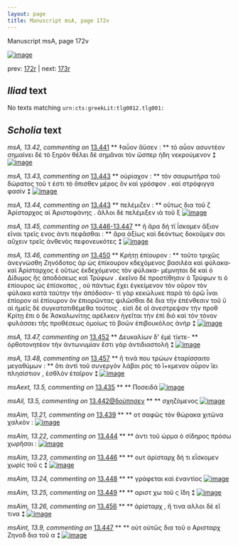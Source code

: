 ```yaml
---
layout: page
title: Manuscript msA, page 172v
---
```


Manuscript msA, page 172v

[![image](http://www.homermultitext.org/iipsrv?OBJ=IIP,1.0&FIF=/project/homer/pyramidal/deepzoom/hmt/vaimg/2017a/VA172VN_0674.tif&WID=100&CVT=JPEG)](http://www.homermultitext.org/ict2/?urn=urn:cite2:hmt:vaimg.2017a:VA172VN_0674)

prev:  [172r](../172r/) | next:  [173r](../173r/)

## *Iliad* text

No texts matching `urn:cts:greekLit:tlg0012.tlg001:`

## *Scholia* text

*msA, 13.42, commenting on* [13.441](#13.441)  <a id="msA_13.42"/> **													 ‡αὖον ἄϋσεν : 												** 													 τὸ αὗον ασυντέον σημαίνει δὲ τὸ ξηρὸν θέλει δὲ σημᾶναι τὸν ὥσπερ ήδη 														νεκρούμενον ⁑ 												[![image](http://www.homermultitext.org/iipsrv?OBJ=IIP,1.0&FIF=/project/homer/pyramidal/deepzoom/hmt/vaimg/2017a/VA172VN_0674.tif&RGN=0.2213,0.3819,0.2251,0.04232&WID=1000&CVT=JPEG)](http://www.homermultitext.org/ict2/?urn=urn:cite2:hmt:vaimg.2017a:VA172VN_0674@0.2213,0.3819,0.2251,0.04232)

*msA, 13.43, commenting on* [13.443](#13.443)  <a id="msA_13.43"/> **													 οὐρίαχον : 												** 													 τὸν σαυρωτῆρα τοῦ δώρατος τοῦ τ έστι τὸ ὄπισθεν μέρος ὃν καὶ γρόσφον . καὶ στρόφιγγα φασίν 														 ⁑ 												[![image](http://www.homermultitext.org/iipsrv?OBJ=IIP,1.0&FIF=/project/homer/pyramidal/deepzoom/hmt/vaimg/2017a/VA172VN_0674.tif&RGN=0.2314,0.4082,0.2091,0.04177&WID=1000&CVT=JPEG)](http://www.homermultitext.org/ict2/?urn=urn:cite2:hmt:vaimg.2017a:VA172VN_0674@0.2314,0.4082,0.2091,0.04177)

*msA, 13.44, commenting on* [13.443](#13.443)  <a id="msA_13.44"/> **													 πελέμιζεν : 												** 													 οὕτως δια τοῦ ζ 														 Ἀρίσταρχος αὶ Ἀριστοφάνης . ἄλλοι δὲ πελέμιξεν ιὰ τοῦ ξ 													 												[![image](http://www.homermultitext.org/iipsrv?OBJ=IIP,1.0&FIF=/project/homer/pyramidal/deepzoom/hmt/vaimg/2017a/VA172VN_0674.tif&RGN=0.2159,0.4426,0.2284,0.02752&WID=1000&CVT=JPEG)](http://www.homermultitext.org/ict2/?urn=urn:cite2:hmt:vaimg.2017a:VA172VN_0674@0.2159,0.4426,0.2284,0.02752)

*msA, 13.45, commenting on* [13.446-13.447](#13.446-13.447)  <a id="msA_13.45"/> **													 ῆ ἄρα δή τϊ														 ΐσκομεν ἄξιον εῖναι τρεῖς ενος ἀντι πεφᾶσθαι : 												** 													 ἄρα ἀξίως καὶ δεόντως δοκοῦμεν σοι αὔχειν τρεῖς ἀνθενὸς πεφονευκότες ⁑ 												[![image](http://www.homermultitext.org/iipsrv?OBJ=IIP,1.0&FIF=/project/homer/pyramidal/deepzoom/hmt/vaimg/2017a/VA172VN_0674.tif&RGN=0.2321,0.4679,0.2117,0.04813&WID=1000&CVT=JPEG)](http://www.homermultitext.org/ict2/?urn=urn:cite2:hmt:vaimg.2017a:VA172VN_0674@0.2321,0.4679,0.2117,0.04813)

*msA, 13.46, commenting on* [13.450](#13.450)  <a id="msA_13.46"/> **													 Κρήτῃ ἐπίουρον : 												** 													 τοῦτο τριχῶς ἀνεγνώσθη Ζηνόδοτος ὰρ ὡς ἐπίκουρον κδεχόμενος βασιλέα 														καὶ φύλακα- καὶ Ἀρίσταρχος ὲ οὕτως ἐκδεχόμενος τὸν φύλακα- μέμνηται 														δὲ καὶ ὁ Δίδυμος ῆς ἀποδόσεως καὶ Τρύφων . ἐκεῖνο δὲ προστίθησιν ὁ Τρύφων τι ὁ ἐπίουρος ὡς ἐπίσκοπος , οὐ πάντως ἔχει 														ἐγκείμενον τὸν οῦρον τὸν φύλακα κατὰ ταύτην τὴν ἀπόδοσιν- τί γὰρ κεκώλυκε παρὰ τὸ 														 ὁρῶ ἶναι ἐπίορον αὶ ἐπίουρον ὸν ἐπιορῶντας ψιλῶσθαι δὲ δια τὴν 														ἐπένθεσιν τοῦ ῡ αὶ ἡμεῖς δὲ συγκατατιθέμεθα τούτοις . εἰσὶ δὲ οἳ ἀνεστρεψαν τὴν προθ 														 Κρίτῃ ἔπι ὁ δε Ἀσκαλωνίτης αρέλκειν ἡγεῖται τὴν ἐπί διὸ καὶ τὸν 														τόνον φυλάσσει τῆς προθέσεως ὁμοίως τὸ 															 															 βοῶν ἐπιβουκόλος ἀνήρ 														 ⁑ 												[![image](http://www.homermultitext.org/iipsrv?OBJ=IIP,1.0&FIF=/project/homer/pyramidal/deepzoom/hmt/vaimg/2017a/VA172VN_0674.tif&RGN=0.2227,0.5154,0.2380,0.1873&WID=1000&CVT=JPEG)](http://www.homermultitext.org/ict2/?urn=urn:cite2:hmt:vaimg.2017a:VA172VN_0674@0.2227,0.5154,0.2380,0.1873)

*msA, 13.47, commenting on* [13.452](#13.452)  <a id="msA_13.47"/> **													 Δευκαλίων δ' ἐμὲ τίκτε- 												** 													 ὀρθοτονητέον τὴν ἀντωνυμίαν ἔστι γὰρ ἀντιδιαστολή ⁑ 												[![image](http://www.homermultitext.org/iipsrv?OBJ=IIP,1.0&FIF=/project/homer/pyramidal/deepzoom/hmt/vaimg/2017a/VA172VN_0674.tif&RGN=0.2246,0.6925,0.2340,0.03043&WID=1000&CVT=JPEG)](http://www.homermultitext.org/ict2/?urn=urn:cite2:hmt:vaimg.2017a:VA172VN_0674@0.2246,0.6925,0.2340,0.03043)

*msA, 13.48, commenting on* [13.457](#13.457)  <a id="msA_13.48"/> **													 ἤ τινά που τρώων ἑταρίσσαιτο μεγαθύμων : 												** 													 ὅτι ἀντὶ τοῦ συνεργὸν λάβοι ρὸς τὸ 															 															 ἵ+κμενον οὖρον ἵει πλησίστιον , ἐσθλὸν ἑταῖρον 														 ⁑ 												[![image](http://www.homermultitext.org/iipsrv?OBJ=IIP,1.0&FIF=/project/homer/pyramidal/deepzoom/hmt/vaimg/2017a/VA172VN_0674.tif&RGN=0.2402,0.7206,0.4593,0.03126&WID=1000&CVT=JPEG)](http://www.homermultitext.org/ict2/?urn=urn:cite2:hmt:vaimg.2017a:VA172VN_0674@0.2402,0.7206,0.4593,0.03126)

*msAext, 13.5, commenting on* [13.435](#13.435)  <a id="msAext_13.5"/> **							 						** 							 Ποσειδά 						[![image](http://www.homermultitext.org/iipsrv?OBJ=IIP,1.0&FIF=/project/homer/pyramidal/deepzoom/hmt/vaimg/2017a/VA172VN_0674.tif&RGN=0.1555,0.2531,0.05140,0.02019&WID=1000&CVT=JPEG)](http://www.homermultitext.org/ict2/?urn=urn:cite2:hmt:vaimg.2017a:VA172VN_0674@0.1555,0.2531,0.05140,0.02019)

*msAil, 13.5, commenting on* [13.442@δούπησεν](#13.442@δούπησεν)  <a id="msAil_13.5"/> **							 						** 							 σχηζόμενος 						[![image](http://www.homermultitext.org/iipsrv?OBJ=IIP,1.0&FIF=/project/homer/pyramidal/deepzoom/hmt/vaimg/2017a/VA172VN_0674.tif&RGN=0.4853,0.3970,0.04071,0.01314&WID=1000&CVT=JPEG)](http://www.homermultitext.org/ict2/?urn=urn:cite2:hmt:vaimg.2017a:VA172VN_0674@0.4853,0.3970,0.04071,0.01314)

*msAim, 13.21, commenting on* [13.439](#13.439)  <a id="msAim_13.21"/> **							 						** 							 οτ σαφῶς τὸν θώρακα χιτῶνα χαλκὸν : 						[![image](http://www.homermultitext.org/iipsrv?OBJ=IIP,1.0&FIF=/project/homer/pyramidal/deepzoom/hmt/vaimg/2017a/VA172VN_0674.tif&RGN=0.4390,0.3459,0.05693,0.03458&WID=1000&CVT=JPEG)](http://www.homermultitext.org/ict2/?urn=urn:cite2:hmt:vaimg.2017a:VA172VN_0674@0.4390,0.3459,0.05693,0.03458)

*msAim, 13.22, commenting on* [13.444](#13.444)  <a id="msAim_13.22"/> **							 						** 							 ἀντι τοῦ ώρμα ὁ σίδηρος πρόσω χωρῆσαι : 						[![image](http://www.homermultitext.org/iipsrv?OBJ=IIP,1.0&FIF=/project/homer/pyramidal/deepzoom/hmt/vaimg/2017a/VA172VN_0674.tif&RGN=0.4458,0.4339,0.05232,0.03237&WID=1000&CVT=JPEG)](http://www.homermultitext.org/ict2/?urn=urn:cite2:hmt:vaimg.2017a:VA172VN_0674@0.4458,0.4339,0.05232,0.03237)

*msAim, 13.23, commenting on* [13.446](#13.446)  <a id="msAim_13.23"/> **							 						** 							 ουτ 								 ἀρίσταρχ δή τι εΐσκομεν χωρὶς τοῦ ς ⁑ 						[![image](http://www.homermultitext.org/iipsrv?OBJ=IIP,1.0&FIF=/project/homer/pyramidal/deepzoom/hmt/vaimg/2017a/VA172VN_0674.tif&RGN=0.4427,0.4783,0.05435,0.03237&WID=1000&CVT=JPEG)](http://www.homermultitext.org/ict2/?urn=urn:cite2:hmt:vaimg.2017a:VA172VN_0674@0.4427,0.4783,0.05435,0.03237)

*msAim, 13.24, commenting on* [13.448](#13.448)  <a id="msAim_13.24"/> **							 						** 							 γράφεται καὶ ἐναντίος 						[![image](http://www.homermultitext.org/iipsrv?OBJ=IIP,1.0&FIF=/project/homer/pyramidal/deepzoom/hmt/vaimg/2017a/VA172VN_0674.tif&RGN=0.4480,0.5198,0.05545,0.01936&WID=1000&CVT=JPEG)](http://www.homermultitext.org/ict2/?urn=urn:cite2:hmt:vaimg.2017a:VA172VN_0674@0.4480,0.5198,0.05545,0.01936)

*msAim, 13.25, commenting on* [13.449](#13.449)  <a id="msAim_13.25"/> **							 						** 							 αριστ 								 χω τοῦ ς ἴδη ⁑ 						[![image](http://www.homermultitext.org/iipsrv?OBJ=IIP,1.0&FIF=/project/homer/pyramidal/deepzoom/hmt/vaimg/2017a/VA172VN_0674.tif&RGN=0.4473,0.5418,0.05140,0.02531&WID=1000&CVT=JPEG)](http://www.homermultitext.org/ict2/?urn=urn:cite2:hmt:vaimg.2017a:VA172VN_0674@0.4473,0.5418,0.05140,0.02531)

*msAim, 13.26, commenting on* [13.456](#13.456)  <a id="msAim_13.26"/> **							 						** 							 ἀρίσταρχ , ἤ τινα αλλοι δὲ εἴ τινα ⁑ 						[![image](http://www.homermultitext.org/iipsrv?OBJ=IIP,1.0&FIF=/project/homer/pyramidal/deepzoom/hmt/vaimg/2017a/VA172VN_0674.tif&RGN=0.4571,0.6723,0.04937,0.03956&WID=1000&CVT=JPEG)](http://www.homermultitext.org/ict2/?urn=urn:cite2:hmt:vaimg.2017a:VA172VN_0674@0.4571,0.6723,0.04937,0.03956)

*msAint, 13.9, commenting on* [13.447](#13.447)  <a id="msAint_13.9"/> **							 						** 							 								 οὑτ 								 οὑτῶς δια τοῦ ο 								 									 Αρισταρχ 								 								 									 Ζηνοδ 								 δια τοῦ α ⁑ 						[![image](http://www.homermultitext.org/iipsrv?OBJ=IIP,1.0&FIF=/project/homer/pyramidal/deepzoom/hmt/vaimg/2017a/VA172VN_0674.tif&RGN=0.9158,0.4776,0.03814,0.04965&WID=1000&CVT=JPEG)](http://www.homermultitext.org/ict2/?urn=urn:cite2:hmt:vaimg.2017a:VA172VN_0674@0.9158,0.4776,0.03814,0.04965)